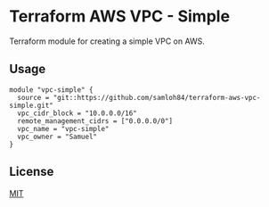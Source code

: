 # Terraform AWS VPC - Simple

Terraform module for creating a simple VPC on AWS.

## Usage

```hcl-terraform
module "vpc-simple" {
  source = "git::https://github.com/samloh84/terraform-aws-vpc-simple.git"
  vpc_cidr_block = "10.0.0.0/16"
  remote_management_cidrs = ["0.0.0.0/0"] 
  vpc_name = "vpc-simple"
  vpc_owner = "Samuel"
}
```

## License
[MIT](https://choosealicense.com/licenses/mit/)
